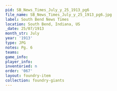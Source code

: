 ```yaml
---
pid: SB_News_Times_July_y_25_1913_pg6
file_name: SB_News_Times_July_y_25_1913_pg6.jpg
label: South Bend News Times
location: South Bend, Indiana, US
_date: 25/07/1913
month_str: July
year: '1913'
type: JPG
notes: Pg. 6
teams: 
game_info: 
player_info: 
inventoried: n
order: '067'
layout: foundry-item
collection: foundry-giants
---
```

